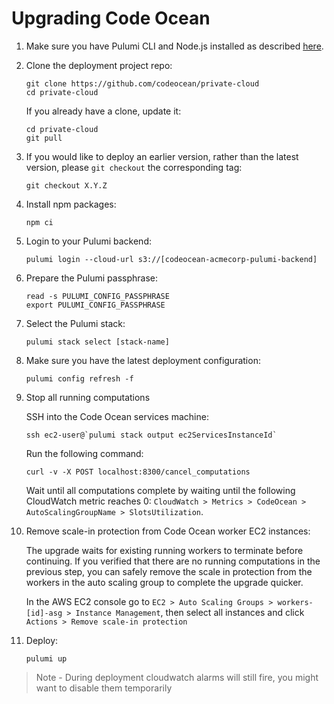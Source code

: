 # Upgrading Code Ocean

1. Make sure you have Pulumi CLI and Node.js installed as described [here](./pulumi.md).
1. Clone the deployment project repo:
    ```
    git clone https://github.com/codeocean/private-cloud
    cd private-cloud
    ```
    If you already have a clone, update it:
    ```
    cd private-cloud
    git pull
    ```
1. If you would like to deploy an earlier version, rather than the latest version, please `git checkout` the corresponding tag:
    ```
    git checkout X.Y.Z
    ```
1. Install npm packages:
    ```
    npm ci
    ```
1. Login to your Pulumi backend:
    ```
    pulumi login --cloud-url s3://[codeocean-acmecorp-pulumi-backend]
    ```
1. Prepare the Pulumi passphrase:
    ```
    read -s PULUMI_CONFIG_PASSPHRASE
    export PULUMI_CONFIG_PASSPHRASE
    ```
1. Select the Pulumi stack:
    ```
    pulumi stack select [stack-name]
    ```
1. Make sure you have the latest deployment configuration:
    ```
    pulumi config refresh -f
    ```
1. Stop all running computations

    SSH into the Code Ocean services machine:
    ```
    ssh ec2-user@`pulumi stack output ec2ServicesInstanceId`
    ```
    Run the following command:
    ```
    curl -v -X POST localhost:8300/cancel_computations
    ```
    Wait until all computations complete by waiting until the following CloudWatch metric
    reaches 0: `CloudWatch > Metrics > CodeOcean > AutoScalingGroupName > SlotsUtilization`.
1. Remove scale-in protection from Code Ocean worker EC2 instances:

    The upgrade waits for existing running workers to terminate before continuing. If you
    verified that there are no running computations in the previous step, you can safely
    remove the scale in protection from the workers in the auto scaling group to complete the upgrade quicker.

    In the AWS EC2 console go to `EC2 > Auto Scaling Groups > workers-[id]-asg > Instance
    Management`, then select all instances and click `Actions > Remove scale-in protection`
1. Deploy:
    ```
    pulumi up
    ```
> Note - During deployment cloudwatch alarms will still fire, you might want to disable them temporarily
